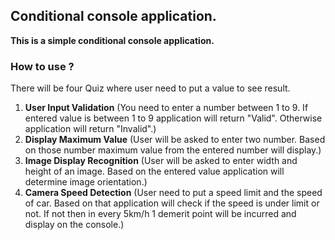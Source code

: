 ﻿## Conditional console application.

**This is a simple conditional console application.**

### How to use ?
There will be four Quiz where user need to put a value to see result.

1. **User Input Validation** (You need to enter a number between 1 to 9. If entered value is between 1 to 9 application will return "Valid". Otherwise application will return "Invalid".)
2. **Display Maximum Value** (User will be asked to enter two number. Based on those number maximum value from the entered number will display.)
3. **Image Display Recognition** (User will be asked to enter width and height of an image. Based on the entered value application will determine image orientation.)
4. **Camera Speed Detection** (User need to put a speed limit and the speed of car. Based on that application will check if the speed is under limit or not. If not then in every 5km/h 1 demerit point will be incurred and display on the console.)